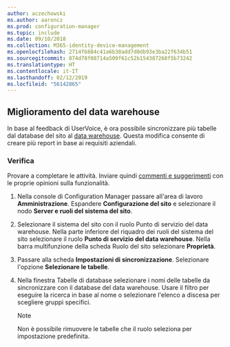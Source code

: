 ```yaml
---
author: aczechowski
ms.author: aaroncz
ms.prod: configuration-manager
ms.topic: include
ms.date: 09/10/2018
ms.collection: M365-identity-device-management
ms.openlocfilehash: 2714f6884c41a6b38add7d0db93e3ba22f634b51
ms.sourcegitcommit: 874d78f08714a509f61c52b154387268f5b73242
ms.translationtype: HT
ms.contentlocale: it-IT
ms.lasthandoff: 02/12/2019
ms.locfileid: "56142865"
---
```

## <a name="bkmk_dataw"></a> Miglioramento del data warehouse
<!--1358870--> 

In base al feedback di UserVoice, è ora possibile sincronizzare più tabelle dal database del sito al [data warehouse](/sccm/core/servers/manage/data-warehouse). Questa modifica consente di creare più report in base ai requisiti aziendali.

### <a name="try-it-out"></a>Verifica

Provare a completare le attività. Inviare quindi [commenti e suggerimenti](/sccm/core/understand/find-help#product-feedback) con le proprie opinioni sulla funzionalità.

1. Nella console di Configuration Manager passare all'area di lavoro **Amministrazione**. Espandere **Configurazione del sito** e selezionare il nodo **Server e ruoli del sistema del sito**.  

2. Selezionare il sistema del sito con il ruolo Punto di servizio del data warehouse. Nella parte inferiore del riquadro dei ruoli del sistema del sito selezionare il ruolo **Punto di servizio del data warehouse**. Nella barra multifunzione della scheda Ruolo del sito selezionare **Proprietà**.  

3. Passare alla scheda **Impostazioni di sincronizzazione**. Selezionare l'opzione **Selezionare le tabelle**.  

4. Nella finestra Tabelle di database selezionare i nomi delle tabelle da sincronizzare con il database del data warehouse. Usare il filtro per eseguire la ricerca in base al nome o selezionare l'elenco a discesa per scegliere gruppi specifici.  

    > [!Note]  
    > Non è possibile rimuovere le tabelle che il ruolo seleziona per impostazione predefinita.  


